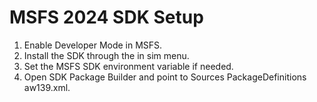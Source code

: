 # MSFS 2024 SDK Setup

1. Enable Developer Mode in MSFS.
2. Install the SDK through the in sim menu.
3. Set the MSFS SDK environment variable if needed.
4. Open SDK Package Builder and point to Sources PackageDefinitions aw139.xml.
